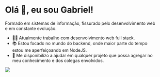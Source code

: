 # Olá 👋, eu sou Gabriel!

Formado em sistemas de informação, fissurado pelo desenvolvimento web e em constante evolução.
- 👨‍💻 Atualmente trabalho com desenvolvimento web full stack. 
- 📚 Estou focado no mundo do backend, onde maior parte do tempo estou me aperfeiçoando em NodeJS.
- 🤝 Me disponibilizo a ajudar em qualquer projeto que possa agregar no meu conhecimento e dos colegas envolvidos.

[<img src = "https://img.shields.io/badge/instagram-%23E4405F.svg?&style=for-the-badge&logo=instagram&logoColor=white">](https://www.instagram.com/gabriel_mateuss/)
